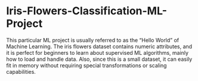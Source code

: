 # Iris-Flowers-Classification-ML-Project

This particular ML project is usually referred to as the “Hello World” of Machine Learning. The iris flowers dataset contains numeric attributes, and it is perfect for beginners to learn about supervised ML algorithms, mainly how to load and handle data. Also, since this is a small dataset, it can easily fit in memory without requiring special transformations or scaling capabilities.
